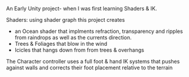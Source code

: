 

An Early Unity project- when I was first learning Shaders & IK.

Shaders: using shader graph this project creates 
* an Ocean shader that implments refraction, transparency and ripples from raindrops as well as the currents direction.
* Trees & Foliages that blow in the wind
* Icicles that hangs down from from trees & overhangs
  
The Character controller uses a full foot & hand IK systems that pushes against walls and corrects their foot placement relative to the terrain
